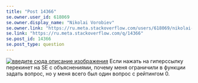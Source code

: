 ```yaml
---
title: "Post 14366"
se.owner.user_id: 618069
se.owner.display_name: "Nikolai Vorobiev"
se.owner.link: "https://ru.meta.stackoverflow.com/users/618069/nikolai-vorobiev"
se.link: "https://ru.meta.stackoverflow.com/q/14366"
se.post_id: 14366
se.post_type: question
---
```

<p><a href="https://i.sstatic.net/TpHehWbJ.jpg" rel="nofollow noreferrer"><img src="https://i.sstatic.net/TpHehWbJ.jpg" alt="введите сюда описание изображения" /></a>
Если нажать на гиперссылку перекинет на SE с объяснениями, почему меня ограничили в функции задать вопрос, но у меня всего был один вопрос с рейтингом 0.</p>
